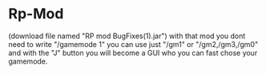 # Rp-Mod
(download file named "RP mod BugFixes(1).jar")
with that mod you dont need to write "/gamemode 1"
you can use just "/gm1" or "/gm2,/gm3,/gm0"
and with the "J" button you will become a GUI who you can fast chose your gamemode.
